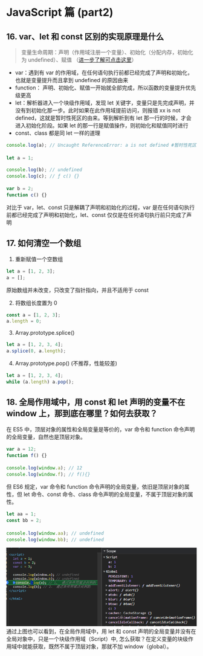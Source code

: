 <!--
 * @Author: your name
 * @Date: 2021-03-10 13:54:14
 * @LastEditTime: 2021-04-12 17:17:48
 * @LastEditors: Please set LastEditors
 * @Description: In User Settings Edit
 * @FilePath: /crystal-github/Interview-Questions/JavaScript/README2.md
-->

# JavaScript 篇 (part2)

## 16. var、let 和 const 区别的实现原理是什么

> 变量生命周期：声明（作用域注册一个变量）、初始化（分配内存，初始化为 undefined）、赋值 （[进一步了解可点击这里](https://github.com/dishui1238/Notes/blob/master/JS/03%E5%8F%98%E9%87%8F%E5%AF%B9%E8%B1%A1.md)）

- var：遇到有 var 的作用域，在任何语句执行前都已经完成了声明和初始化，也就是变量提升而且拿到 undefined 的原因由来
- function： 声明、初始化、赋值一开始就全部完成，所以函数的变量提升优先级更高
- let：解析器进入一个块级作用域，发现 let 关键字，变量只是先完成声明，并没有到初始化那一步。此时如果在此作用域提前访问，则报错 xx is not defined，这就是暂时性死区的由来。等到解析到有 let 那一行的时候，才会进入初始化阶段。如果 let 的那一行是赋值操作，则初始化和赋值同时进行
- const、class 都是同 let 一样的道理

```js
console.log(a); // Uncaught ReferenceError: a is not defined #暂时性死区的表现

let a = 1;
```

```js
console.log(b); // undefined
console.log(c); // ƒ c() {}

var b = 2;
function c() {}
```

对比于 var，let、const 只是解耦了声明和初始化的过程，var 是在任何语句执行前都已经完成了声明和初始化，let、const 仅仅是在任何语句执行前只完成了声明

## 17. 如何清空一个数组

1. 重新赋值一个空数组

```js
let a = [1, 2, 3];
a = [];
```

原始数组并未改变，只改变了指针指向，并且不适用于 const

2. 将数组长度置为 0

```js
const a = [1, 2, 3];
a.length = 0;
```

3. Array.prototype.splice()

```js
let a = [1, 2, 3, 4];
a.splice(0, a.length);
```

4. Array.prototype.pop() (不推荐，性能较差)

```js
let a = [1, 2, 3, 4];
while (a.length) a.pop();
```

## 18. 全局作用域中，用 const 和 let 声明的变量不在 window 上，那到底在哪里？如何去获取？

在 ES5 中，顶层对象的属性和全局变量是等价的，var 命令和 function 命令声明的全局变量，自然也是顶层对象。

```js
var a = 12;
function f() {}

console.log(window.a); // 12
console.log(window.f); // f(){}
```

但 ES6 规定，var 命令和 function 命令声明的全局变量，依旧是顶层对象的属性，但 let 命令、const 命令、class 命令声明的全局变量，不属于顶层对象的属性。

```js
let aa = 1;
const bb = 2;

console.log(window.aa); // undefined
console.log(window.bb); // undefined
```

<img src="./imgs/21fff5e62228547b137be158168baf3.png">
通过上图也可以看到，在全局作用域中，用 let 和 const 声明的全局变量并没有在全局对象中，只是一个块级作用域（Script）中,
怎么获取？在定义变量的块级作用域中就能获取，既然不属于顶层对象，那就不加 window（global）。
